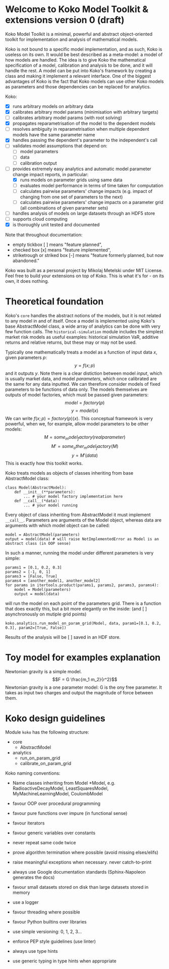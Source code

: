 Welcome to Koko Model Toolkit & extensions version 0 (draft)
=====================

Koko Model Toolkit is a minimal, powerful and abstract object-oriented toolkit for implementation and analysis of mathematical models.

Koko is not bound to a specific model implementation, and as such, Koko is useless on its own. It would be best described as a meta-model: a model of how models are handled. The idea is to give Koko the mathematical specification of a model, calibration and analysis to be done, and it will handle the rest. A model can be put into Koko's framework by creating a class and making it implement a relevant interface. One of the biggest advantages of Koko is the fact that Koko models can use other Koko models as parameters and those dependencies can be replaced for analytics.

Koko:
- [x] runs arbitrary models on arbitrary data
- [x] calibrates arbitrary model params (minimisation with arbitrary targets)
- [ ] calibrates arbitrary model params (with root solving)
- [x] propagates reparametrisation of the model to the dependent models
- [ ] resolves ambiguity in reparametrisation when multiple dependent models have the same parameter name
- [x] handles passing the dependent's parameter to the independent's call
- [ ] validates model assumptions that depend on:
	- [ ] model parameters
	- [ ] data
	- [ ] calibration output
- [ ] provides extremely easy analytics and automatic model parameter change impact reports, in particular:
	- [x] runs models on parameter grids using same data
	- [ ] evaluates model performance in terms of time taken for computation
	- [ ] calculates pairwise parameters' change impacts (e.g. impact of changing from one set of parameters to the next)
	- [ ] calculates pairwise parameters' change impacts on a parameter grid (all combinations of given parameter sets)
- [ ] handles analysis of models on large datasets through an HDF5 store
- [ ] supports cloud computing
- [x] is thoroughly unit tested and documented

Note that throughout documentation:
- empty tickbox [ ] means "feature planned",
- checked box [x] means "feature implemented",
- striketrough or striked box [-] means "feature formerly planned, but now abandoned."

Koko was built as a personal project by Mikolaj Metelski under MIT License.
Feel free to build your extensions on top of Koko. This is what it's for - on its own, it does nothing.

Theoretical foundation
======================

Koko's `core` handles the abstract notions of the models, but it is not related to any model in and of itself.
Once a model is implemented using Koko's base AbstractModel class, a wide array of analytics can be done with very few function calls.
The `historical-simulation` module includes the simplest market risk models as useful examples: historical simulation VaR, 
additive returns and relative returns, but these may or may not be used.

Typically one mathematically treats a model as a function of input data $x$, given parameters $p$:
$$y = f(x; p)$$
and it outputs $y$. Note there is a clear distiction between model *input*, 
which is usually market data, and model *parameters*, which once calibrated are the same for any data inputted.
We can therefore consider models of fixed parameters to be functions of data only. 
The models themselves are outputs of model factories, which must be passed given parameters:
$$model = factory(p)$$
$$y = model(x)$$
We can write $f(x; p) = factory(p)(x)$.
This conceptual framework is very powerful, when we, for example, allow model parameters to be other models:
$$M = some_model_factory(real parameter)$$
$$M' = some_other_model_factory(M)$$
$$y = M'(data)$$
This is exactly how this toolkit works.

Koko treats models as objects of classes inheriting from base AbstractModel class:
```
class Model(AbstractModel):
    def __init__(**parameters):
        ... # your model factory implementation here
    def __call__(*data):
        ... # your model running
```
Every object of class inheriting from AbstractModel it must implement `__call__`.
Parameters are arguments of the Model object, whereas data are arguments with which model object can be called:
```
model = AbstractModel(parameters)
output = model(data) # will raise NotImplementedError as Model is an abstract class (in OOP sense)
```

In such a manner, running the model under different parameters is very simple:
```
params1 = [0.1, 0.2, 0.3]
params2 = [-1, 0, 1]
params3 = [False, True]
params4 = [another_model1, another_model2]
for params in itertools.product(params1, params2, params3, params4):
	model = Model(parameters)
	output = model(data)
```
will run the model on each point of the parameters grid.
There is a function that does exactly this, but a bit more elegantly on the inside: (and [ ] asynchronously on mutiple grid points)
```
koko.analytics.run_model_on_param_grid(Model, data, param1=[0.1, 0.2, 0.3], param2=[True, False])
```
Results of the analysis will be [ ] saved in an HDF store.

Toy model for examples explanation
==================================
Newtonian gravity is a simple model.
$$F = G \frac{m_1 m_2}{r^2}$$
Newtonian gravity is a one parameter model: G is the ony free parameter. It takes as input two charges and output the magnitude of force between them.

Koko design guidelines
======================

Module `koko` has the following structure:
- core
	- AbstractModel
- analytics
	- run_on_param_grid
	- calibrate_on_param_grid

Koko naming conventions:
- Name classes inheriting from Model *Model, e.g. RadioactiveDecayModel, LeastSquaresModel, MyMachineLearningModel, CoulombModel

- favour OOP over procedural programming
- favour pure functions over impure (in functional sense)
- favour iterators
- favour generic variables over constants
- never repeat same code twice
- prove algorithm termination where possible (avoid missing elses/elifs)
- raise meaningful exceptions when necessary. never catch-to-print
- always use Google documentation standards (Sphinx-Napoleon generates the docs)
- favour small datasets stored on disk than large datasets stored in memory
- use a logger
- favour threading where possible
- favour Python builtins over libraries
- use simple versioning: 0, 1, 2, 3...
- enforce PEP style guidelines (use linter)
- always use type hints
- use generic typing in type hints when appropriate
